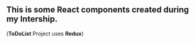 ## This is some React components created during my Intership.

(**ToDoList** Project uses **Redux**)


